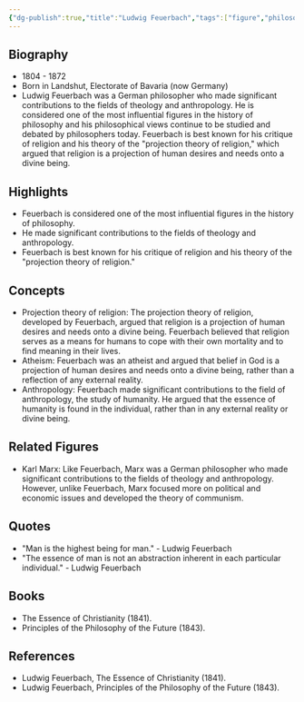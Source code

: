 ```yaml
---
{"dg-publish":true,"title":"Ludwig Feuerbach","tags":["figure","philosopher","theology","anthropology"],"permalink":"/figures/philosophers/modern/feuerbach/","dgPassFrontmatter":true}
---
```


## Biography

-   1804 - 1872
-   Born in Landshut, Electorate of Bavaria (now Germany)
-   Ludwig Feuerbach was a German philosopher who made significant contributions to the fields of theology and anthropology. He is considered one of the most influential figures in the history of philosophy and his philosophical views continue to be studied and debated by philosophers today. Feuerbach is best known for his critique of religion and his theory of the "projection theory of religion," which argued that religion is a projection of human desires and needs onto a divine being.

## Highlights

-   Feuerbach is considered one of the most influential figures in the history of philosophy.
-   He made significant contributions to the fields of theology and anthropology.
-   Feuerbach is best known for his critique of religion and his theory of the "projection theory of religion."

## Concepts

-   Projection theory of religion: The projection theory of religion, developed by Feuerbach, argued that religion is a projection of human desires and needs onto a divine being. Feuerbach believed that religion serves as a means for humans to cope with their own mortality and to find meaning in their lives.
-   Atheism: Feuerbach was an atheist and argued that belief in God is a projection of human desires and needs onto a divine being, rather than a reflection of any external reality.
-   Anthropology: Feuerbach made significant contributions to the field of anthropology, the study of humanity. He argued that the essence of humanity is found in the individual, rather than in any external reality or divine being.

## Related Figures

-   Karl Marx: Like Feuerbach, Marx was a German philosopher who made significant contributions to the fields of theology and anthropology. However, unlike Feuerbach, Marx focused more on political and economic issues and developed the theory of communism.

## Quotes

-   "Man is the highest being for man." - Ludwig Feuerbach
-   "The essence of man is not an abstraction inherent in each particular individual." - Ludwig Feuerbach

## Books

-   The Essence of Christianity (1841).
-   Principles of the Philosophy of the Future (1843).

## References

-   Ludwig Feuerbach, The Essence of Christianity (1841).
-   Ludwig Feuerbach, Principles of the Philosophy of the Future (1843).